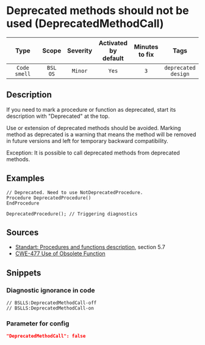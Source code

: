# Deprecated methods should not be used (DeprecatedMethodCall)

 Type | Scope | Severity | Activated<br>by default | Minutes<br>to fix | Tags 
 :-: | :-: | :-: | :-: | :-: | :-: 
 `Code smell` | `BSL`<br>`OS` | `Minor` | `Yes` | `3` | `deprecated`<br>`design` 

<!-- Блоки выше заполняются автоматически, не трогать -->
## Description

If you need to mark a procedure or function as deprecated, start its description with "Deprecated" at the top.

Use or extension of deprecated methods should be avoided. Marking method as deprecated is a warning that means the method will be removed in future versions and left for temporary backward compatibility.

Exception: It is possible to call deprecated methods from deprecated methods.

## Examples

<!-- В данном разделе приводятся примеры, на которые диагностика срабатывает, а также можно привести пример, как можно исправить ситуацию -->

```bsl
// Deprecated. Need to use NotDeprecatedProcedure.
Procedure DeprecatedProcedure()
EndProcedure

DeprecatedProcedure(); // Triggering diagnostics
```

## Sources

- [Standart: Procedures and functions description](https://its.1c.ru/db/v8std/content/453/hdoc), section 5.7
- [CWE-477 Use of Obsolete Function](http://cwe.mitre.org/data/definitions/477.html)

## Snippets

<!-- Блоки ниже заполняются автоматически, не трогать -->
### Diagnostic ignorance in code

```bsl
// BSLLS:DeprecatedMethodCall-off
// BSLLS:DeprecatedMethodCall-on
```

### Parameter for config

```json
"DeprecatedMethodCall": false
```
